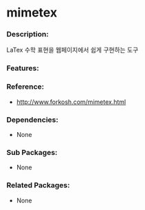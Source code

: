 # mimetex

### Description:
LaTex 수학 표현을 웹페이지에서 쉽게 구현하는 도구

### Features:


### Reference:
* http://www.forkosh.com/mimetex.html

### Dependencies:
* None

### Sub Packages:
* None

### Related Packages:
* None